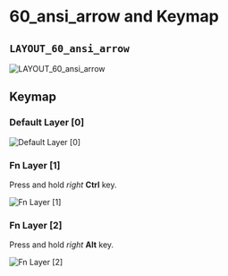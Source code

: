 # 60_ansi_arrow and Keymap

## `LAYOUT_60_ansi_arrow`

![LAYOUT_60_ansi_arrow](https://raw.githubusercontent.com/mrsendyyk/my_qmk/master/kbdfans_tofu_60_keyboard/assets/dz60_layout_60_ansi_arrow.png)

## Keymap

### Default Layer [0]

![Default Layer [0]](https://raw.githubusercontent.com/mrsendyyk/my_qmk/master/kbdfans_tofu_60_keyboard/assets/dz60_mrsendyyk_0.png)

### Fn Layer [1]

Press and hold *right* **Ctrl** key.

![Fn Layer [1]](https://raw.githubusercontent.com/mrsendyyk/my_qmk/master/kbdfans_tofu_60_keyboard/assets/dz60_mrsendyyk_1.png)

### Fn Layer [2]

Press and hold *right* **Alt** key.

![Fn Layer [2]](https://raw.githubusercontent.com/mrsendyyk/my_qmk/master/kbdfans_tofu_60_keyboard/assets/dz60_mrsendyyk_2.png)
